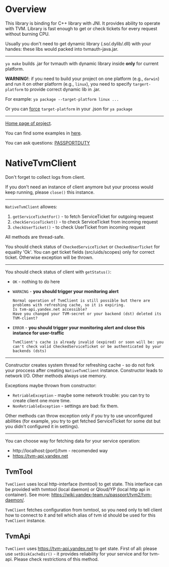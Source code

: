 Overview
===
This library is binding for C++ library with JNI.
It provides ability to operate with TVM. Library is fast enough to get or check tickets for every request without burning CPU.

Usually you don't need to get dynamic library (.so/.dylib/.dll) with your handes: these libs would packed into tvmauth-java.jar.
___
`ya make` builds .jar for tvmauth with dynamic library inside **only** for current platform.

**WARNING!**: if you need to build your project on one platform (e.g., `darwin`) and run it on other platform (e.g., `linux`),  you need to specify `targert-platform` to provide correct dynamic lib in .jar.

For example: `ya package --target-platform linux ...`

Or you can [force](https://a.yandex-team.ru/arc/trunk/arcadia/library/java/tvmauth/build_jar_with_so/jar.json?rev=r7743395#L34-36) `target-platform` in your .json for `ya package`
___

[Home page of project](https://wiki.yandex-team.ru/passport/tvm2/).

You can find some examples in [here](https://a.yandex-team.ru/arc/trunk/arcadia/library/java/tvmauth/examples).

You can ask questions: [PASSPORTDUTY](https://st.yandex-team.ru/createTicket?queue=PASSPORTDUTY&_form=77618)


NativeTvmClient
===
Don't forget to collect logs from client.

If you don't need an instance of client anymore but your process would keep running, please `close()` this instance.
___
`NativeTvmClient` allowes:
1. `getServiceTicketFor()` - to fetch ServiceTicket for outgoing request
2. `checkServiceTicket()` - to check ServiceTicket from incoming request
3. `checkUserTicket()` - to check UserTicket from incoming request

All methods are thread-safe.

You should check status of `CheckedServiceTicket` or `CheckedUserTicket` for equality 'Ok'. You can get ticket fields (src/uids/scopes) only for correct ticket. Otherwise exception will be thrown.
___
You should check status of client with `getStatus()`:
* `OK` - nothing to do here
* `WARNING` - **you should trigger your monitoring alert**

      Normal operation of TvmClient is still possible but there are problems with refreshing cache, so it is expiring.
      Is tvm-api.yandex.net accessible?
      Have you changed your TVM-secret or your backend (dst) deleted its TVM-client?

* `ERROR` - **you should trigger your monitoring alert and close this instance for user-traffic**

      TvmClient's cache is already invalid (expired) or soon will be: you can't check valid CheckedServiceTicket or be authenticated by your backends (dsts)

___
Constructor creates system thread for refreshing cache - so do not fork your proccess after creating `NativeTvmClient` instance. Constructor leads to network I/O. Other methods always use memory.

Exceptions maybe thrown from constructor:
* `RetriableException` - maybe some network trouble: you can try to create client one more time.
* `NonRetriableException` - settings are bad: fix them.

Other methods can throw exception only if you try to use unconfigured abilities (for example, you try to get fetched ServiceTicket for some dst but you didn't configured it in settings).

___
You can choose way for fetching data for your service operation:
* http://localhost:{port}/tvm - recomended way
* https://tvm-api.yandex.net

TvmTool
------------
`TvmClient` uses local http-interface (tvmtool) to get state. This interface can be provided with tvmtool (local daemon) or Qloud/YP (local http api in container).
See more: https://wiki.yandex-team.ru/passport/tvm2/tvm-daemon/.

`TvmClient` fetches configuration from tvmtool, so you need only to tell client how to connect to it and tell which alias of tvm id should be used for this `TvmClient` instance.

TvmApi
------------
`TvmClient` uses https://tvm-api.yandex.net to get state.
First of all: please use `setDiskCacheDir()` - it provides reliability for your service and for tvm-api.
Please check restrictions of this method.
